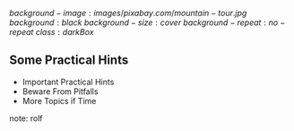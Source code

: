 $background-image:images/pixabay.com/mountain-tour.jpg$
$background:black$
$background-size:cover$
$background-repeat:no-repeat$
$class:darkBox$


## Some Practical Hints

* Important Practical Hints
* Beware From Pitfalls
* More Topics if Time

note:
rolf